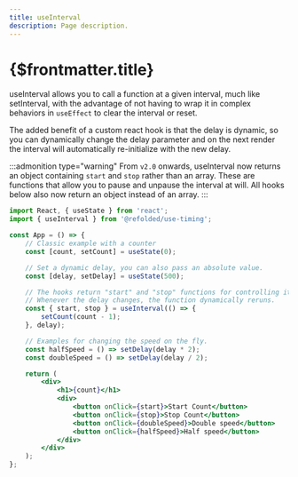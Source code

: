 ```yaml
---
title: useInterval
description: Page description.
---
```


# {$frontmatter.title}

useInterval allows you to call a function at a given interval, much like setInterval, with the advantage of not having to wrap it in complex behaviors in `useEffect` to clear the interval or reset.

The added benefit of a custom react hook is that the delay is dynamic, so you can dynamically change the delay parameter and on the next render the interval will automatically re-initialize with the new delay.

:::admonition type="warning"
From `v2.0` onwards, useInterval now returns an object containing `start` and `stop` rather than an array. These are functions that allow you to pause and unpause the interval at will. All hooks below also now return an object instead of an array.
:::

```jsx
import React, { useState } from 'react';
import { useInterval } from '@refolded/use-timing';

const App = () => {
	// Classic example with a counter
	const [count, setCount] = useState(0);

	// Set a dynamic delay, you can also pass an absolute value.
	const [delay, setDelay] = useState(500);

	// The hooks return "start" and "stop" functions for controlling it.
	// Whenever the delay changes, the function dynamically reruns.
	const { start, stop } = useInterval(() => {
		setCount(count - 1);
	}, delay);

	// Examples for changing the speed on the fly.
	const halfSpeed = () => setDelay(delay * 2);
	const doubleSpeed = () => setDelay(delay / 2);

	return (
		<div>
			<h1>{count}</h1>
			<div>
				<button onClick={start}>Start Count</button>
				<button onClick={stop}>Stop Count</button>
				<button onClick={doubleSpeed}>Double speed</button>
				<button onClick={halfSpeed}>Half speed</button>
			</div>
		</div>
	);
};
```
